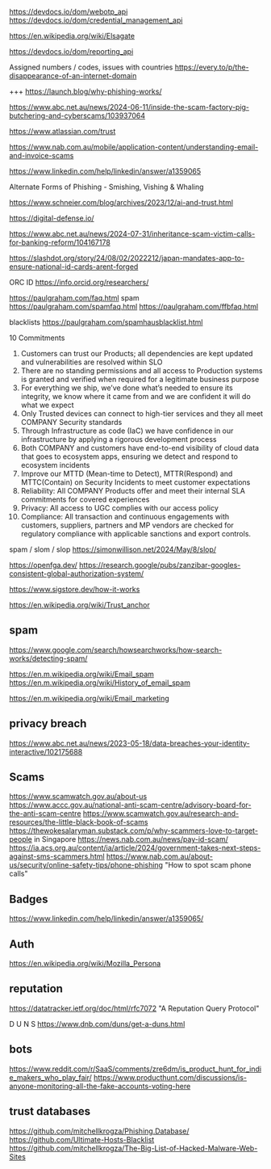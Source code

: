 


https://devdocs.io/dom/webotp_api
https://devdocs.io/dom/credential_management_api


https://en.wikipedia.org/wiki/Elsagate


https://devdocs.io/dom/reporting_api

Assigned numbers / codes, issues with countries https://every.to/p/the-disappearance-of-an-internet-domain

+++ https://launch.blog/why-phishing-works/


https://www.abc.net.au/news/2024-06-11/inside-the-scam-factory-pig-butchering-and-cyberscams/103937064

https://www.atlassian.com/trust

https://www.nab.com.au/mobile/application-content/understanding-email-and-invoice-scams

https://www.linkedin.com/help/linkedin/answer/a1359065

Alternate Forms of Phishing - Smishing, Vishing & Whaling

https://www.schneier.com/blog/archives/2023/12/ai-and-trust.html

https://digital-defense.io/


https://www.abc.net.au/news/2024-07-31/inheritance-scam-victim-calls-for-banking-reform/104167178

https://slashdot.org/story/24/08/02/2022212/japan-mandates-app-to-ensure-national-id-cards-arent-forged

ORC ID https://info.orcid.org/researchers/


https://paulgraham.com/faq.html spam
https://paulgraham.com/spamfaq.html
https://paulgraham.com/ffbfaq.html

blacklists https://paulgraham.com/spamhausblacklist.html

10 Commitments
1. Customers can trust our Products; all dependencies are kept updated and vulnerabilities are resolved within SLO
1. There are no standing permissions and all access to Production systems is granted and verified when required for a legitimate business purpose
1. For everything we ship, we’ve done what’s needed to ensure its integrity, we know where it came from and we are confident it will do what we expect
1. Only Trusted devices can connect to high-tier services and they all meet COMPANY Security standards
1. Through Infrastructure as code (IaC) we have confidence in our infrastructure by applying a rigorous development process
1. Both COMPANY and customers have end-to-end visibility of cloud data that goes to ecosystem apps, ensuring we detect and respond to ecosystem incidents
1. Improve our MTTD (Mean-time to Detect), MTTR(Respond) and MTTC(Contain) on Security Incidents to meet customer expectations
1.  Reliability: All COMPANY Products offer and meet their internal SLA commitments for covered  experiences
1.  Privacy: All access to UGC complies with our access policy
1.  Compliance: All transaction and continuous engagements with customers, suppliers, partners and MP vendors are checked for regulatory compliance with applicable sanctions and export controls.



spam / slom / slop https://simonwillison.net/2024/May/8/slop/

https://openfga.dev/
https://research.google/pubs/zanzibar-googles-consistent-global-authorization-system/

https://www.sigstore.dev/how-it-works

https://en.wikipedia.org/wiki/Trust_anchor

## spam
https://www.google.com/search/howsearchworks/how-search-works/detecting-spam/

https://en.m.wikipedia.org/wiki/Email_spam
https://en.m.wikipedia.org/wiki/History_of_email_spam

https://en.m.wikipedia.org/wiki/Email_marketing


## privacy breach
https://www.abc.net.au/news/2023-05-18/data-breaches-your-identity-interactive/102175688



## Scams
https://www.scamwatch.gov.au/about-us
https://www.accc.gov.au/national-anti-scam-centre/advisory-board-for-the-anti-scam-centre
https://www.scamwatch.gov.au/research-and-resources/the-little-black-book-of-scams
https://thewokesalaryman.substack.com/p/why-scammers-love-to-target-people in Singapore
https://news.nab.com.au/news/pay-id-scam/
https://ia.acs.org.au/content/ia/article/2024/government-takes-next-steps-against-sms-scammers.html
https://www.nab.com.au/about-us/security/online-safety-tips/phone-phishing "How to spot scam phone calls"

## Badges
https://www.linkedin.com/help/linkedin/answer/a1359065/



## Auth
https://en.wikipedia.org/wiki/Mozilla_Persona


## reputation
https://datatracker.ietf.org/doc/html/rfc7072 "A Reputation Query Protocol"

D U N S https://www.dnb.com/duns/get-a-duns.html

## bots
https://www.reddit.com/r/SaaS/comments/zre6dm/is_product_hunt_for_indie_makers_who_play_fair/
https://www.producthunt.com/discussions/is-anyone-monitoring-all-the-fake-accounts-voting-here


## trust databases

https://github.com/mitchellkrogza/Phishing.Database/
https://github.com/Ultimate-Hosts-Blacklist
https://github.com/mitchellkrogza/The-Big-List-of-Hacked-Malware-Web-Sites
